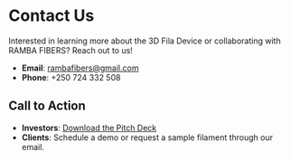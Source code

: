 # Contact Us

Interested in learning more about the 3D Fila Device or collaborating with RAMBA FIBERS? Reach out to us!

- **Email**: rambafibers@gmail.com
- **Phone**: +250 724 332 508

## Call to Action
- **Investors**: [Download the Pitch Deck](assets/pitchdeck.pptx)
- **Clients**: Schedule a demo or request a sample filament through our email.

